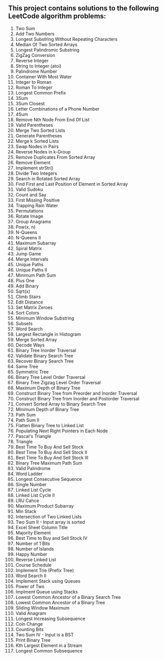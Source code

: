 ## This project contains solutions to the following LeetCode algorithm problems:
0001. Two Sum
0002. Add Two Numbers
0003. Longest Substring Without Repeating Characters
0004. Median Of Two Sorted Arrays
0005. Longest Palindromic Substring
0006. ZigZag Conversion
0007. Reverse Integer
0008. String to Integer (atoi)
0009. Palindrome Number
0011. Container With Most Water
0012. Integer to Roman
0013. Roman To Integer
0014. Longest Common Prefix
0015. 3Sum
0016. 3Sum Closest
0017. Letter Combinations of a Phone Number
0018. 4Sum
0019. Remove Nth Node From End Of List
0020. Valid Parentheses
0021. Merge Two Sorted Lists
0022. Generate Parentheses
0023. Merge k Sorted Lists
0024. Swap Nodes in Pairs
0025. Reverse Nodes in k-Group
0026. Remove Duplicates From Sorted Array
0027. Remove Element
0028. Implement strStr()
0029. Divide Two Integers
0033. Search in Rotated Sorted Array
0034. Find First and Last Position of Element in Sorted Array
0036. Valid Sudoku
0038. Count and Say
0041. First Missing Positive
0042. Trapping Rain Water
0046. Permutations
0048. Rotate Image
0049. Group Anagrams
0050. Pow(x, n)
0051. N-Queens
0052. N-Queens II
0053. Maximum Subarray
0054. Spiral Matrix
0055. Jump Game
0056. Merge Intervals
0062. Unique Paths
0063. Unique Paths II
0064. Minimum Path Sum
0066. Plus One
0067. Add Binary
0069. Sqrt(x)
0070. Climb Stairs
0072. Edit Distance
0073. Set Matrix Zeroes
0075. Sort Colors
0076. Minimum Window Substring
0078. Subsets
0079. Word Search
0084. Largest Rectangle in Histogram
0088. Merge Sorted Array
0091. Decode Ways
0094. Binary Tree Inorder Traversal
0098. Validate Binary Search Tree
0099. Recover Binary Search Tree
0100. Same Tree
0101. Symmetric Tree
0102. Binary Tree Level Order Traversal
0103. Binary Tree Zigzag Level Order Traversal
0104. Maximum Depth of Binary Tree
0105. Construct Binary Tree from Preorder and Inorder Traversal
0106. Construct Binary Tree from Inorder and Postorder Traversal
0108. Convert Sorted Array to Binary Search Tree
0111. Minimum Depth of Binary Tree
0112. Path Sum
0113. Path Sum II
0114. Flatten Binary Tree to Linked List
0116. Populating Next Right Pointers in Each Node
0118. Pascal's Triangle
0120. Triangle
0121. Best Time To Buy And Sell Stock
0122. Best Time To Buy And Sell Stock II
0123. Best Time To Buy And Sell Stock III
0124. Binary Tree Maximum Path Sum
0125. Valid Palindrome
0127. Word Ladder
0128. Longest Consecutive Sequence
0136. Single Number
0141. Linked List Cycle
0142. Linked List Cycle II
0146. LRU Cahce
0152. Maximum Product Subarray
0155. Min Stack
0160. Intersection of Two Linked Lists
0167. Two Sum II - Input array is sorted
0168. Excel Sheet Column Title
0169. Majority Element
0188. Best Time to Buy and Sell Stock IV
0191. Number of 1 Bits
0200. Number of Islands
0202. Happy Number
0206. Reverse Linked List
0207. Course Schedule
0208. Implement Trie (Prefix Tree)
0212. Word Search II
0225. Implement Stack using Queues
0231. Power of Two
0232. Implment Queue using Stacks
0235. Lowest Common Ancestor of a Binary Search Tree
0236. Lowest Common Ancestor of a Binary Tree
0239. Sliding Window Maximum
0242. Valid Anagram
0300. Longest Increasing Subsequence
0322. Coin Change
0338. Counting Bits
0653. Two Sum IV - Input is a BST
0655. Print Binary Tree
0703. Kth Largest Element in a Stream
1143. Longest Common Subsequence